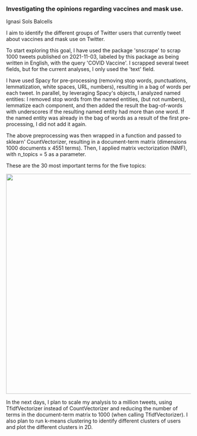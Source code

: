 ### Investigating the opinions regarding vaccines and mask use.

Ignasi Sols Balcells

I aim to identify the different groups of Twitter users that currently tweet about vaccines and mask use on Twitter. 

To start exploring this goal, I have used the package 'snscrape' to scrap 1000 tweets published on 2021-11-03, labeled by this package as being written in English, with the query 'COVID Vaccine'. I scrapped several tweet fields, but for the current analyses, I only used the 'text' field. 

I have used Spacy for pre-processing (removing stop words, punctuations, lemmatization, white spaces, URL, numbers), resulting in a bag of words per each tweet. In parallel, by leveraging Spacy's objects, I analyzed named entities: I removed stop words from the named entities, (but not numbers), lemmatize each component, and then added the result the bag-of-words with underscores if the resulting named entity had more than one word. If the named entity was already in the bag of words as a result of the first pre-processing, I did not add it again. 

The above preprocessing was then wrapped in a function and passed to sklearn' CountVectorizer, resulting in a document-term matrix (dimensions 1000 documents x 4551 terms). Then, I applied matrix vectorization (NMF), with n_topics = 5 as a parameter. 

These are the 30 most important terms for the five topics:

<img src="https://github.com/ignasisols/metis_NLP_unsupervisedML/blob/main/topics_MVP.png" width="600px" />


In the next days, I plan to scale my analysis to a million tweets, using TfidfVectorizer instead of CountVectorizer and reducing the number of terms in the document-term matrix to 1000 (when calling TfidfVectorizer). I also plan to run k-means clustering to identify different clusters of users and plot the different clusters in 2D. 







